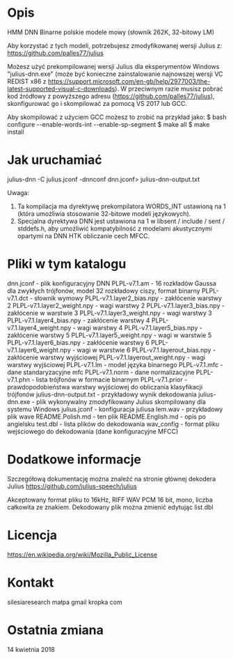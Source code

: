 # Opis

HMM DNN Binarne polskie modele mowy (słownik 262K, 32-bitowy LM)

Aby korzystać z tych modeli, potrzebujesz zmodyfikowanej wersji Julius z:
https://github.com/palles77/julius

Możesz użyć prekompilowanej wersji Julius dla eksperymentów Windows "julius-dnn.exe" (może być konieczne zainstalowanie najnowszej wersji VC REDIST x86 z https://support.microsoft.com/en-gb/help/2977003/the-latest-supported-visual-c-downloads). W przeciwnym razie musisz pobrać kod źródłowy z powyższego adresu (https://github.com/palles77/julius), skonfigurować go i skompilować za pomocą VS 2017 lub GCC.

Aby skompilować z użyciem GCC możesz to zrobić na przykład jako:
$ bash configure --enable-words-int --enable-sp-segment
$ make all
$ make install

# Jak uruchamiać

julius-dnn -C julius.jconf -dnnconf dnn.jconf> julius-dnn-output.txt

Uwaga:
1. Ta kompilacja ma dyrektywę prekompilatora WORDS_INT ustawioną na 1 (która umożliwia stosowanie 32-bitowe modeli językowych).
2. Specjalna dyrektywa DNN jest ustawiona na 1 w libsent / include / sent / stddefs.h, aby umożliwić kompatybilność z modelami akustycznymi opartymi na DNN HTK obliczanie cech MFCC.

# Pliki w tym katalogu

dnn.jconf                     - plik konfiguracyjny DNN
PLPL-v7.1.am                  - 16 rozkładów Gaussa dla zwykłych trójfonów, model 32 rozkładowy ciszy, format binarny
PLPL-v7.1.dct                 - słownik wymowy
PLPL-v7.1.layer2_bias.npy     - zakłócenie warstwy 2
PLPL-v7.1.layer2_weight.npy   - wagi warstwy 2
PLPL-v7.1.layer3_bias.npy     - zakłócenie w warstwie 3
PLPL-v7.1.layer3_weight.npy   - wagi warstwy 3
PLPL-v7.1.layer4_bias.npy     - zakłócenie warstwy 4
PLPL-v7.1.layer4_weight.npy   - wagi warstwy 4
PLPL-v7.1.layer5_bias.npy     - zakłócenie warstwy 5
PLPL-v7.1.layer5_weight.npy   - wagi w warstwie 5
PLPL-v7.1.layer6_bias.npy     - zakłócenie warstwy 6
PLPL-v7.1.layer6_weight.npy   - wagi w warstwie 6
PLPL-v7.1.layerout_bias.npy   - zakłócenie warstwy wyjściowej
PLPL-v7.1.layerout_weight.npy - wagi warstwy wyjściowej
PLPL-v7.1.lm                  - model języka binarnego
PLPL-v7.1.mfc                 - dane standaryzacyjne mfc
PLPL-v7.1.norm                - dane normalizacyjne
PLPL-v7.1.phn                 - lista trójfonów w formacie binarnym
PLPL-v7.1.prior               - prawdopodobieństwa warstwy wyjściowej do obliczania klasyfikacji trójfonów
julius-dnn-output.txt         - przykładowy wynik dekodowania
julius-dnn.exe                - plik wykonywalny zmodyfikowany Julius skompilowany dla systemu Windows
julius.jconf                  - konfiguracja juliusa
lem.wav                       - przykładowy plik wave
README.Polish.md              - ten plik
README.English.md             - opis po angielsku
test.dbl                      - lista plików do dekodowania
wav_config                    - format pliku wejściowego do dekodowania (dane konfiguracyjne MFCC)

# Dodatkowe informacje

Szczegółową dokumentację można znaleźć na stronie głównej dekodera Julius
https://github.com/julius-speech/julius

Akceptowany format pliku to 16kHz, RIFF WAV PCM 16 bit, mono, liczba całkowita ze znakiem.
Dekodowany plik można zmienić edytując list.dbl

# Licencja
https://en.wikipedia.org/wiki/Mozilla_Public_License

# Kontakt
silesiaresearch małpa gmail kropka com

# Ostatnia zmiana
14 kwietnia 2018
